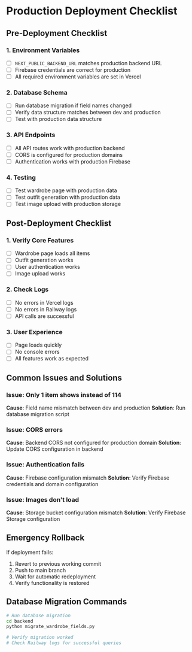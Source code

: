 # Production Deployment Checklist

## Pre-Deployment Checklist

### 1. Environment Variables
- [ ] `NEXT_PUBLIC_BACKEND_URL` matches production backend URL
- [ ] Firebase credentials are correct for production
- [ ] All required environment variables are set in Vercel

### 2. Database Schema
- [ ] Run database migration if field names changed
- [ ] Verify data structure matches between dev and production
- [ ] Test with production data structure

### 3. API Endpoints
- [ ] All API routes work with production backend
- [ ] CORS is configured for production domains
- [ ] Authentication works with production Firebase

### 4. Testing
- [ ] Test wardrobe page with production data
- [ ] Test outfit generation with production data
- [ ] Test image upload with production storage

## Post-Deployment Checklist

### 1. Verify Core Features
- [ ] Wardrobe page loads all items
- [ ] Outfit generation works
- [ ] User authentication works
- [ ] Image upload works

### 2. Check Logs
- [ ] No errors in Vercel logs
- [ ] No errors in Railway logs
- [ ] API calls are successful

### 3. User Experience
- [ ] Page loads quickly
- [ ] No console errors
- [ ] All features work as expected

## Common Issues and Solutions

### Issue: Only 1 item shows instead of 114
**Cause**: Field name mismatch between dev and production
**Solution**: Run database migration script

### Issue: CORS errors
**Cause**: Backend CORS not configured for production domain
**Solution**: Update CORS configuration in backend

### Issue: Authentication fails
**Cause**: Firebase configuration mismatch
**Solution**: Verify Firebase credentials and domain configuration

### Issue: Images don't load
**Cause**: Storage bucket configuration mismatch
**Solution**: Verify Firebase Storage configuration

## Emergency Rollback

If deployment fails:
1. Revert to previous working commit
2. Push to main branch
3. Wait for automatic redeployment
4. Verify functionality is restored

## Database Migration Commands

```bash
# Run database migration
cd backend
python migrate_wardrobe_fields.py

# Verify migration worked
# Check Railway logs for successful queries
```
